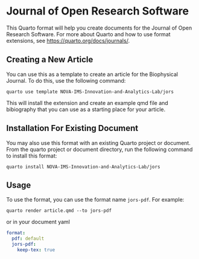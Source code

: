 # Journal of Open Research Software

This Quarto format will help you create documents for the Journal of Open Research Software. For more about Quarto and how to use
format extensions, see <https://quarto.org/docs/journals/>.

## Creating a New Article

You can use this as a template to create an article for the Biophysical Journal. To do this, use the following command:

```quarto use template NOVA-IMS-Innovation-and-Analytics-Lab/jors```

This will install the extension and create an example qmd file and bibiography that you can use as a starting place for your
article.

## Installation For Existing Document

You may also use this format with an existing Quarto project or document. From the quarto project or document directory, run the
following command to install this format:

```quarto install NOVA-IMS-Innovation-and-Analytics-Lab/jors```

## Usage

To use the format, you can use the format name `jors-pdf`. For example:

```quarto render article.qmd --to jors-pdf```

or in your document yaml

```yaml
format:
  pdf: default
  jors-pdf:
    keep-tex: true    
```
